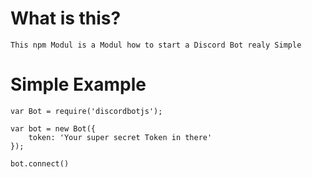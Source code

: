 # What is this?
`This npm Modul is a Modul how to start a Discord Bot realy Simple`

# Simple Example

```
var Bot = require('discordbotjs');

var bot = new Bot({
    token: 'Your super secret Token in there'
});

bot.connect()
```
